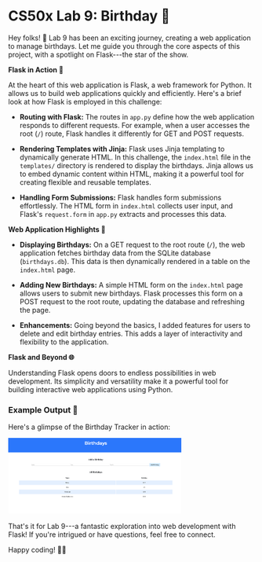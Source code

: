 **CS50x Lab 9: Birthday 🎂**
============================

Hey folks! 👋 Lab 9 has been an exciting journey, creating a web application to manage birthdays. Let me guide you through the core aspects of this project, with a spotlight on Flask---the star of the show.

**Flask in Action 🚀**

At the heart of this web application is Flask, a web framework for Python. It allows us to build web applications quickly and efficiently. Here's a brief look at how Flask is employed in this challenge:

-   **Routing with Flask:** The routes in `app.py` define how the web application responds to different requests. For example, when a user accesses the root (`/`) route, Flask handles it differently for GET and POST requests.

-   **Rendering Templates with Jinja:** Flask uses Jinja templating to dynamically generate HTML. In this challenge, the `index.html` file in the `templates/` directory is rendered to display the birthdays. Jinja allows us to embed dynamic content within HTML, making it a powerful tool for creating flexible and reusable templates.

-   **Handling Form Submissions:** Flask handles form submissions effortlessly. The HTML form in `index.html` collects user input, and Flask's `request.form` in `app.py` extracts and processes this data.

**Web Application Highlights 🌟**

-   **Displaying Birthdays:** On a GET request to the root route (`/`), the web application fetches birthday data from the SQLite database (`birthdays.db`). This data is then dynamically rendered in a table on the `index.html` page.

-   **Adding New Birthdays:** A simple HTML form on the `index.html` page allows users to submit new birthdays. Flask processes this form on a POST request to the root route, updating the database and refreshing the page.

-   **Enhancements:** Going beyond the basics, I added features for users to delete and edit birthday entries. This adds a layer of interactivity and flexibility to the application.

**Flask and Beyond 🌐**

Understanding Flask opens doors to endless possibilities in web development. Its simplicity and versatility make it a powerful tool for building interactive web applications using Python.

### Example Output 🌟

Here's a glimpse of the Birthday Tracker in action:

<img src="https://github.com/bashubb/CS50x/blob/main/Birthdays%20sample.png" width="70%" height="70%">

That's it for Lab 9---a fantastic exploration into web development with Flask! If you're intrigued or have questions, feel free to connect.

Happy coding! 🚀🎂
